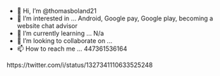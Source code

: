 - 👋 Hi, I’m @thomasboland21
- 👀 I’m interested in ... Android, Google pay, Google play, becoming a website chat advisor 
- 🌱 I’m currently learning ... N/a
- 💞️ I’m looking to collaborate on ...
- 📫 How to reach me ... 447361536164

<!---
thomasboland21/thomasboland21 is a ✨ special ✨ repository because its `README.md` (this file) appears on your GitHub profile.
You can click the Preview link to take a look at your changes.
--->https://twitter.com/i/status/1327341110633525248
